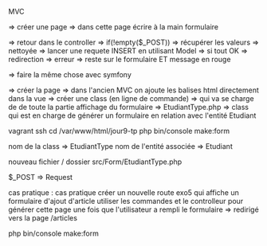 MVC 

=> créer une page 
=> dans cette page écrire à la main formulaire 

=> retour dans le controller 
=> if(!empty($_POST))
    => récupérer les valeurs => nettoyée
    => lancer une requete INSERT en utilisant Model 
    => si tout OK => redirection
    => erreur => reste sur le formulaire ET message en rouge

=> faire la même chose avec symfony 

=> créer la page 
=> dans l'ancien MVC on ajoute les balises html directement dans la vue 
=> créer une class (en ligne de commande)
=> qui va se charge de de toute la partie affichage du formulaire 
=> EtudiantType.php => class qui est en charge de générer un formulaire en relation avec l'entité Etudiant

vagrant ssh
cd /var/www/html/jour9-tp
php bin/console make:form

nom de la class => EtudiantType
nom de l'entité associée => Etudiant 

nouveau fichier / dossier  src/Form/EtudiantType.php


$_POST => Request

cas pratique :
cas pratique créer un nouvelle route exo5 qui affiche un formulaire d'ajout d'article
utiliser les commandes et le controlleur pour générer cette page 
une fois que l'utilisateur a rempli le formulaire => redirigé vers la page /articles

php bin/console make:form